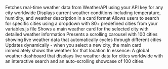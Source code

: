 Fetches real-time weather data from WeatherAPI using your API key for any city worldwide
Displays current weather conditions including temperature, humidity, and weather description in a card format
Allows users to search for specific cities using a dropdown with 80+ predefined cities from your variables.js file
Shows a main weather card for the selected city with detailed weather information
Presents a scrolling carousel with 100 cities showing live weather data that automatically cycles through different cities
Updates dynamically - when you select a new city, the main card immediately shows the weather for that location
In essence: A global weather dashboard that displays live weather data for cities worldwide with an interactive search and an auto-scrolling showcase of 100 cities.

